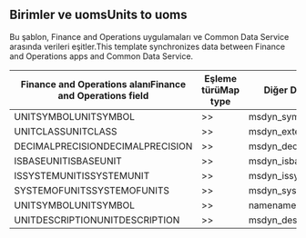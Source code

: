## <a name="units-to-uoms"></a><span data-ttu-id="9b4ca-101">Birimler ve uoms</span><span class="sxs-lookup"><span data-stu-id="9b4ca-101">Units to uoms</span></span>

<span data-ttu-id="9b4ca-102">Bu şablon, Finance and Operations uygulamaları ve Common Data Service arasında verileri eşitler.</span><span class="sxs-lookup"><span data-stu-id="9b4ca-102">This template synchronizes data between Finance and Operations apps and Common Data Service.</span></span>

<span data-ttu-id="9b4ca-103">Finance and Operations alanı</span><span class="sxs-lookup"><span data-stu-id="9b4ca-103">Finance and Operations field</span></span> | <span data-ttu-id="9b4ca-104">Eşleme türü</span><span class="sxs-lookup"><span data-stu-id="9b4ca-104">Map type</span></span> | <span data-ttu-id="9b4ca-105">Diğer Dynamics 365 alanı</span><span class="sxs-lookup"><span data-stu-id="9b4ca-105">Other Dynamics 365 field</span></span> | <span data-ttu-id="9b4ca-106">Varsayılan değer</span><span class="sxs-lookup"><span data-stu-id="9b4ca-106">Default value</span></span>
---|---|---|---
<span data-ttu-id="9b4ca-107">UNITSYMBOL</span><span class="sxs-lookup"><span data-stu-id="9b4ca-107">UNITSYMBOL</span></span> | >> | <span data-ttu-id="9b4ca-108">msdyn_symbol</span><span class="sxs-lookup"><span data-stu-id="9b4ca-108">msdyn_symbol</span></span> | 
<span data-ttu-id="9b4ca-109">UNITCLASS</span><span class="sxs-lookup"><span data-stu-id="9b4ca-109">UNITCLASS</span></span> | >> | <span data-ttu-id="9b4ca-110">msdyn_externalunitclassname</span><span class="sxs-lookup"><span data-stu-id="9b4ca-110">msdyn_externalunitclassname</span></span> | 
<span data-ttu-id="9b4ca-111">DECIMALPRECISION</span><span class="sxs-lookup"><span data-stu-id="9b4ca-111">DECIMALPRECISION</span></span> | >> | <span data-ttu-id="9b4ca-112">msdyn_decimalprecision</span><span class="sxs-lookup"><span data-stu-id="9b4ca-112">msdyn_decimalprecision</span></span> | 
<span data-ttu-id="9b4ca-113">ISBASEUNIT</span><span class="sxs-lookup"><span data-stu-id="9b4ca-113">ISBASEUNIT</span></span> | >> | <span data-ttu-id="9b4ca-114">msdyn_isbaseunit</span><span class="sxs-lookup"><span data-stu-id="9b4ca-114">msdyn_isbaseunit</span></span> | 
<span data-ttu-id="9b4ca-115">ISSYSTEMUNIT</span><span class="sxs-lookup"><span data-stu-id="9b4ca-115">ISSYSTEMUNIT</span></span> | >> | <span data-ttu-id="9b4ca-116">msdyn_issystemunit</span><span class="sxs-lookup"><span data-stu-id="9b4ca-116">msdyn_issystemunit</span></span> | 
<span data-ttu-id="9b4ca-117">SYSTEMOFUNITS</span><span class="sxs-lookup"><span data-stu-id="9b4ca-117">SYSTEMOFUNITS</span></span> | >> | <span data-ttu-id="9b4ca-118">msdyn_systemofunits</span><span class="sxs-lookup"><span data-stu-id="9b4ca-118">msdyn_systemofunits</span></span> | 
<span data-ttu-id="9b4ca-119">UNITSYMBOL</span><span class="sxs-lookup"><span data-stu-id="9b4ca-119">UNITSYMBOL</span></span> | >> | <span data-ttu-id="9b4ca-120">name</span><span class="sxs-lookup"><span data-stu-id="9b4ca-120">name</span></span> | 
<span data-ttu-id="9b4ca-121">UNITDESCRIPTION</span><span class="sxs-lookup"><span data-stu-id="9b4ca-121">UNITDESCRIPTION</span></span> | >> | <span data-ttu-id="9b4ca-122">msdyn_description</span><span class="sxs-lookup"><span data-stu-id="9b4ca-122">msdyn_description</span></span> | 
